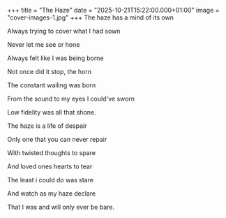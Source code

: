 +++
title = "The Haze"
date = "2025-10-21T15:22:00.000+01:00"
image = "cover-images-1.jpg"
+++
The haze has a mind of its own

Always trying to cover what I had sown

Never let me see or hone

Always felt like I was being borne

Not once did it stop, the horn

The constant wailing was born

From the sound to my eyes I could've sworn

Low fidelity was all that shone.



The haze is a life of despair

Only one that you can never repair

With twisted thoughts to spare

And loved ones hearts to tear

The least i could do was stare

And watch as my haze declare

That I was and will only ever be bare.
